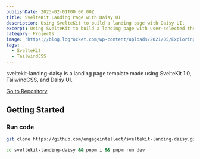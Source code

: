 ```yaml
---
publishDate: 2023-02-01T00:00:00Z
title: SvelteKit Landing Page with Daisy UI
description: Using SvelteKit to build a landing page with Daisy UI.
excerpt: Using SvelteKit to build a landing page with user-selected themes with Daisy UI.
category: Projects
image: 'https://blog.logrocket.com/wp-content/uploads/2021/05/Exploring-Newest-Svelte-Based-Framework-SvelteKit.png'
tags:
  - SvelteKit
  - TailwindCSS
---
```


sveltekit-landing-daisy is a landing page template made using SvelteKit 1.0, TailwindCSS, and Daisy UI.

<a href="https://github.com/engageintellect/sveltekit-landing-daisy" target="_blank">Go to Repository</a>

## Getting Started

### Run code

```bash
git clone https://github.com/engageintellect/sveltekit-landing-daisy.git
```

```bash
cd sveltekit-landing-daisy && pnpm i && pnpm run dev
```

